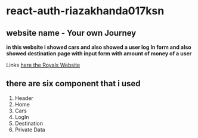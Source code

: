 # react-auth-riazakhanda017ksn
## website name - Your own Journey

**in this website i showed cars and also showed a user log In form and also showed destination page with   input form with amount of money of a user**

Links [here the Royals Website](https://practice-recap-firebase.web.app/)

## there are six component that i used
1. Header
1. Home
1. Cars
1. LogIn
1. Destination
1. Private Data
